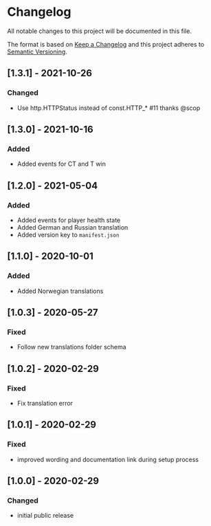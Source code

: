 # Changelog
All notable changes to this project will be documented in this file.

The format is based on [Keep a Changelog](http://keepachangelog.com/en/1.0.0/)
and this project adheres to [Semantic Versioning](http://semver.org/spec/v2.0.0.html).

## [1.3.1] - 2021-10-26
### Changed
- Use http.HTTPStatus instead of const.HTTP_* #11 thanks @scop

## [1.3.0] - 2021-10-16
### Added
- Added events for CT and T win

## [1.2.0] - 2021-05-04
### Added
- Added events for player health state
- Added German and Russian translation
- Added version key to `manifest.json`

## [1.1.0] - 2020-10-01
### Added
- Added Norwegian translations

## [1.0.3] - 2020-05-27
### Fixed
- Follow new translations folder schema

## [1.0.2] - 2020-02-29
### Fixed
- Fix translation error

## [1.0.1] - 2020-02-29
### Fixed
- improved wording and documentation link during setup process

## [1.0.0] - 2020-02-29
### Changed
- initial public release
